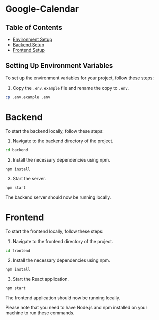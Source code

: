 # Google-Calendar

## Table of Contents

- [Environment Setup](#Setting-up-environment-variables)
- [Backend Setup](#Backend)
- [Frontend Setup](#frontend)

## Setting Up Environment Variables

To set up the environment variables for your project, follow these steps:

1. Copy the `.env.example` file and rename the copy to `.env`.
```bash
cp .env.example .env
```

# Backend

To start the backend locally, follow these steps:

1. Navigate to the backend directory of the project.
```bash
cd backend
```

2. Install the necessary dependencies using npm.
```bash
npm install
```

3. Start the server.
```bash
npm start
```

The backend server should now be running locally.

# Frontend

To start the frontend locally, follow these steps:

1. Navigate to the frontend directory of the project.
```bash
cd frontend
```

2. Install the necessary dependencies using npm.
```bash
npm install
```

3. Start the React application.
```bash
npm start
```

The frontend application should now be running locally.

Please note that you need to have Node.js and npm installed on your machine to run these commands.